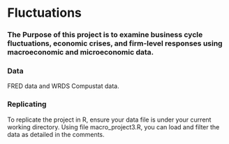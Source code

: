# Fluctuations
### The Purpose of this project is to examine business cycle fluctuations, economic crises, and firm-level responses using macroeconomic and microeconomic data. 

### Data
FRED data and WRDS Compustat data. 

### Replicating
To replicate the project in R, ensure your data file is under your current working directory. Using file macro_project3.R, you can load and filter the data as detailed in the comments.
